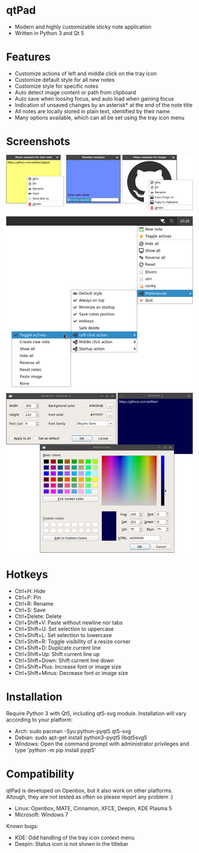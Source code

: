 # qtPad
- Modern and highly customizable sticky note application
- Written in Python 3 and Qt 5

# Features
- Customize actions of left and middle click on the tray icon
- Customize default style for all new notes
- Customize style for specific notes
- Auto detect image content or path from clipboard
- Auto save when loosing focus, and auto load when gaining focus
- Indication of unsaved changes by an asterisk* at the end of the note title 
- All notes are locally stored in plain text, identified by their name
- Many options available, which can all be set using the tray icon menu

# Screenshots
![alt tag](https://raw.githubusercontent.com/willbelr/qtpad/master/screenshots/child.png)

![alt tag](https://raw.githubusercontent.com/willbelr/qtpad/master/screenshots/mother.png)
![alt tag](https://raw.githubusercontent.com/willbelr/qtpad/master/screenshots/style.png)

# Hotkeys
- Ctrl+H: Hide
- Ctrl+P: Pin
- Ctrl+R: Rename
- Ctrl+S: Save
- Ctrl+Delete: Delete 
- Ctrl+Shift+V: Paste without newline nor tabs
- Ctrl+Shift+U: Set selection to uppercase
- Ctrl+Shift+L: Set selection to lowercase
- Ctrl+Shift+R: Toggle visibility of a resize corner
- Ctrl+Shift+D: Duplicate current line
- Ctrl+Shift+Up: Shift current line up
- Ctrl+Shift+Down: Shift current line down
- Ctrl+Shift+Plus: Increase font or image size
- Ctrl+Shift+Minus: Decrease font or image size

# Installation
Require Python 3 with Qt5, including qt5-svg module. Installation will vary according to your platform:
- Arch: sudo pacman -Syu python-pyqt5 qt5-svg
- Debian: sudo apt-get install python3-pyqt5 libqt5svg5
- Windows: Open the command prompt with administrator privileges and type 'python -m pip install pyqt5'

# Compatibility
qtPad is developed on Openbox, but it also work on other platforms. Altough, they are not tested as often so please report any problem :)
- Linux: Openbox, MATE, Cinnamon, XFCE, Deepin, KDE Plasma 5 
- Microsoft: Windows 7

Known bugs:
- KDE: Odd handling of the tray icon context menu
- Deepin: Status icon is not shown in the titlebar
